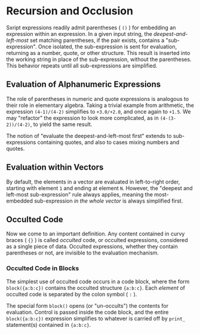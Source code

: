 # Recursion and Occlusion

Sxript expressions readily admit parentheses ( `()` ) for embedding an expression within an expression. In a given input string, the *deepest-and-left-most* set matching parentheses, if the pair exists, contains a "sub-expression". Once isolated, the sub-expression is sent for evaluation, returning as a number, quote, or other structure. This result is inserted into the working string in place of the sub-expression, without the parentheses. This behavior repeats until all sub-expressions are simplified.

## Evaluation of Alphanumeric Expressions

The role of parentheses in numeric and quote expressions is analogous to their role in elementary algebra. Taking a trivial example from arithmetic, the expression `(4-1)/(4-2)` simplifies to `+3.0/+2.0`, and once again to `+1.5`. We may "refactor" the expression to look more complicated, as in `(4-(3-2))/(4-2)`, to yield the same result.

The notion of "evaluate the deepest-and-left-most first" extends to sub-expressions containing quotes, and also to cases mixing numbers and quotes.

## Evaluation within Vectors

By default, the elements in a vector are evaluated in left-to-right order, starting with element `1` and ending at element `N`. However, the "deepest and left-most sub-expression" rule always applies, meaning the most-embedded sub-expression *in the whole vector* is always simplified first.

## Occulted Code

Now we come to an important definition. Any content contained in curvy braces ( `{}` ) is called *occulted* code, or occulted expressions, considered as a single piece of data. Occulted expressions, whether they contain parentheses or not, are invisible to the evaluation mechanism.

### Occulted Code in Blocks

The simplest use of occulted code occurs in a code block, where the form `block({a:b:c})` contains the occulted structure `{a:b:c}`. Each *element* of occulted code is separated by the colon symbol ( `:` ).

The special form `block()` opens (or "un-occults") the contents for evaluation. Control is passed inside the code block, and the entire `block({a:b:c})` expression simplifies to whatever is carried off by `print_` statement(s) contained in `{a:b:c}`.
